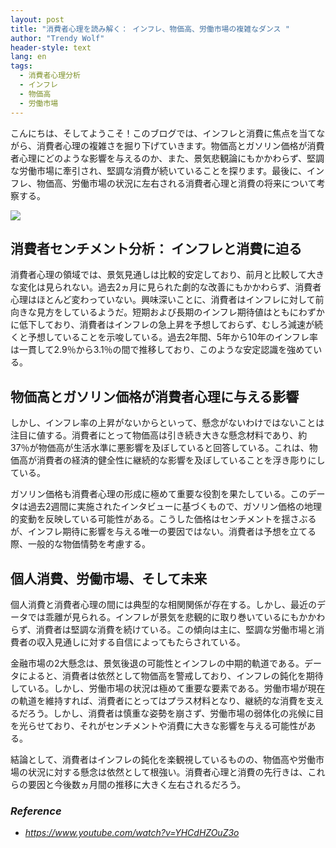 ```yaml
---
layout: post
title: "消費者心理を読み解く： インフレ、物価高、労働市場の複雑なダンス "
author: "Trendy Wolf"
header-style: text
lang: en
tags:
  - 消費者心理分析
  - インフレ
  - 物価高
  - 労働市場
---
```


こんにちは、そしてようこそ！このブログでは、インフレと消費に焦点を当てながら、消費者心理の複雑さを掘り下げていきます。物価高とガソリン価格が消費者心理にどのような影響を与えるのか、また、景気悲観論にもかかわらず、堅調な労働市場に牽引され、堅調な消費が続いていることを探ります。最後に、インフレ、物価高、労働市場の状況に左右される消費者心理と消費の将来について考察する。

<img
    src="https://i.ytimg.com/vi/YHCdHZOuZ3o/hqdefault.jpg"
/>






## 消費者センチメント分析： インフレと消費に迫る

消費者心理の領域では、景気見通しは比較的安定しており、前月と比較して大きな変化は見られない。過去2ヵ月に見られた劇的な改善にもかかわらず、消費者心理はほとんど変わっていない。興味深いことに、消費者はインフレに対して前向きな見方をしているようだ。短期および長期のインフレ期待値はともにわずかに低下しており、消費者はインフレの急上昇を予想しておらず、むしろ減速が続くと予想していることを示唆している。過去2年間、5年から10年のインフレ率は一貫して2.9％から3.1％の間で推移しており、このような安定認識を強めている。



## 物価高とガソリン価格が消費者心理に与える影響

しかし、インフレ率の上昇がないからといって、懸念がないわけではないことは注目に値する。消費者にとって物価高は引き続き大きな懸念材料であり、約37％が物価高が生活水準に悪影響を及ぼしていると回答している。これは、物価高が消費者の経済的健全性に継続的な影響を及ぼしていることを浮き彫りにしている。

ガソリン価格も消費者心理の形成に極めて重要な役割を果たしている。このデータは過去2週間に実施されたインタビューに基づくもので、ガソリン価格の地理的変動を反映している可能性がある。こうした価格はセンチメントを揺さぶるが、インフレ期待に影響を与える唯一の要因ではない。消費者は予想を立てる際、一般的な物価情勢を考慮する。



## 個人消費、労働市場、そして未来

個人消費と消費者心理の間には典型的な相関関係が存在する。しかし、最近のデータでは乖離が見られる。インフレが景気を悲観的に取り巻いているにもかかわらず、消費者は堅調な消費を続けている。この傾向は主に、堅調な労働市場と消費者の収入見通しに対する自信によってもたらされている。

金融市場の2大懸念は、景気後退の可能性とインフレの中期的軌道である。データによると、消費者は依然として物価高を警戒しており、インフレの鈍化を期待している。しかし、労働市場の状況は極めて重要な要素である。労働市場が現在の軌道を維持すれば、消費者にとってはプラス材料となり、継続的な消費を支えるだろう。しかし、消費者は慎重な姿勢を崩さず、労働市場の弱体化の兆候に目を光らせており、それがセンチメントや消費に大きな影響を与える可能性がある。

結論として、消費者はインフレの鈍化を楽観視しているものの、物価高や労働市場の状況に対する懸念は依然として根強い。消費者心理と消費の先行きは、これらの要因と今後数ヵ月間の推移に大きく左右されるだろう。


### _Reference_
- _https://www.youtube.com/watch?v=YHCdHZOuZ3o_

